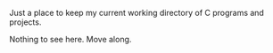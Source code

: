 Just a place to keep my current working directory
of C programs and projects.

Nothing to see here. Move along.

